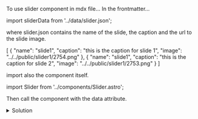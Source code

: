 To use slider component in mdx file...
In the frontmatter...

import sliderData from '../data/slider.json';

where slider.json contains the name of the slide, the caption and the url to the slide image.

[
    {
      "name": "slide1",
      "caption": "this is the caption for slide 1",
      "image": "../../public/slider1/2754.png"
    },
    {
    "name": "slide1",
    "caption": "this is the caption for slide 2",
    "image": "../../public/slider1/2753.png"
    }
  ]

import also the component itself.

import Slider from '../components/Slider.astro';

Then call the component with the data attribute.

<Slider data = {sliderData}></Slider>



<details>
  <summary>Solution</summary>

  &nbsp;&nbsp;&nbsp;&nbsp;

```java




```
</details> 

 &nbsp;&nbsp;&nbsp;&nbsp;